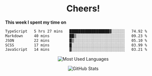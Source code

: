 <h1 align="center">Cheers!</h1>

**This week I spent my time on**
<!--START_SECTION:waka-->

```txt
TypeScript   5 hrs 27 mins   ██████████████████▓░░░░░░   74.92 %
Markdown     40 mins         ██▒░░░░░░░░░░░░░░░░░░░░░░   09.23 %
JSON         22 mins         █▒░░░░░░░░░░░░░░░░░░░░░░░   05.10 %
SCSS         17 mins         █░░░░░░░░░░░░░░░░░░░░░░░░   03.99 %
JavaScript   14 mins         ▓░░░░░░░░░░░░░░░░░░░░░░░░   03.21 %
```

<!--END_SECTION:waka-->

<p align="center"><img src="https://github-readme-stats.vercel.app/api/top-langs/?username=thnkrn&layout=compact&hide=html&theme=tokyonight" alt="Most Used Languages" /></p>

<p align="center"><img src="https://github-readme-stats.vercel.app/api?username=thnkrn&show_icons=true&count_private=true&theme=tokyonight" alt="GitHub Stats" /></p>

<!-- <p align="center"><a href="https://wakatime.com"><img src="https://wakatime.com/share/@thnkrn/40092326-d1bd-471b-89da-9a7c63939402.png" /></p>
 -->
